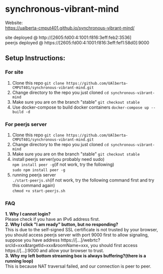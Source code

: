 # synchronous-vibrant-mind

Website:<br />
https://ualberta-cmput401.github.io/synchronous-vibrant-mind/

site deployed @ http://[2605:fd00:4:1001:f816:3eff:feb2:3536]  
peerjs deployed @ https://[2605:fd00:4:1001:f816:3eff:fef1:58d0]:9000

## Setup Instructions:  
### For site ### 
1. Clone this repo
```git clone https://github.com/UAlberta-CMPUT401/synchronous-vibrant-mind.git```
2. Change directory to the repo you just cloned
```cd synchronous-vibrant-mind```
3. Make sure you are on the branch "stable"
```git checkout stable```
4. Use docker-compose to build docker containers
```docker-compose up --build -d```  
### For peerjs server ###
1. Clone this repo
```git clone https://github.com/UAlberta-CMPUT401/synchronous-vibrant-mind.git```
2. Change directory to the repo you just cloned
```cd synchronous-vibrant-mind```
3. Make sure you are on the branch "stable"
```git checkout stable```
4. install peerjs server(you probably need sudo)  
```npm install peer -g```(if not work, try the following)  
```sudo npm install peer -g```  
5. running peerjs server  
```./start-peerjs.sh```(if not work, try the following command first and try this command again)  
```chmod +x start-peerjs.sh```

### FAQ ###
**1. Why I cannot login?**  
Please check if you have an IPv6 address first.  
**2. Why I click "I am ready" button, but no responding?**  
This is due to the self-signed SSL certificate is not trusted by your browser, you should access peerjs server with port 9000 first to allow signaling,  
suppose you have address https://[...]/webrtc?srcId=xxx&targetId=xxx&roomName=xxx,
you should first access https://[...]:9000 and allow your browser to trust.  
**3. Why my left bottom streaming box is always buffering?(there is a running loop)**  
This is because NAT traversal failed, and our connection is peer to peer.  
